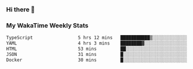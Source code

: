 ### Hi there 👋

<!--
**royschrauwen/royschrauwen** is a ✨ _special_ ✨ repository because its `README.md` (this file) appears on your GitHub profile.

Here are some ideas to get you started:

- 🔭 I’m currently working on ...
- 🌱 I’m currently learning ...
- 👯 I’m looking to collaborate on ...
- 🤔 I’m looking for help with ...
- 💬 Ask me about ...
- 📫 How to reach me: ...
- 😄 Pronouns: ...
- ⚡ Fun fact: ...
-->


### My WakaTime Weekly Stats
<!--START_SECTION:waka-->

```txt
TypeScript                 5 hrs 12 mins   ███████████▒░░░░░░░░░░░░░   44.96 %
YAML                       4 hrs 3 mins    ████████▓░░░░░░░░░░░░░░░░   35.05 %
HTML                       53 mins         ██░░░░░░░░░░░░░░░░░░░░░░░   07.67 %
JSON                       31 mins         █░░░░░░░░░░░░░░░░░░░░░░░░   04.58 %
Docker                     30 mins         █░░░░░░░░░░░░░░░░░░░░░░░░   04.44 %
```

<!--END_SECTION:waka-->

